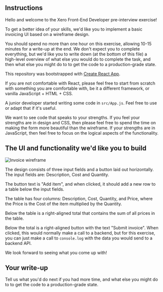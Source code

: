 ## Instructions

Hello and welcome to the Xero Front-End Developer pre-interview exercise!

To get a better idea of your skills, we'd like you to implement a basic invoicing UI based on a wireframe design.

You should spend no more than one hour on this exercise, allowing 10-15 minutes for a write-up at the end. We don't expect you to complete everything, but we'd like you to write down (at the bottom of this file) a high-level overview of what else you would do to complete the task, and then what else you might do to to get the code to a production-grade state.

This repository was bootstrapped with [Create React App](https://github.com/facebookincubator/create-react-app). 

If you are not comfortable with React, please feel free to start from scratch with something you are comfortable with, be it a different framework, or vanilla JavaScript + HTML + CSS.

A junior developer started writing some code in `src/App.js`. Feel free to use or adapt that if it's useful.

We want to see code that speaks to your strengths. If you feel your strengths are in design and CSS, then please feel free to spend the time on making the form more beautiful than the wireframe. If your strengths are in JavaScript, then feel free to focus on the logical aspects of the functionality.

## The UI and functionality we'd like you to build

![Invoice wireframe](public/frontend_peer_programming_interview_720.png)

The design consists of three input fields and a button laid out horizontally. The input fields are: Description, Cost and Quantity. 

The button text is "Add item", and when clicked, it should add a new row to a table below the input fields. 

The table has four columns: Description, Cost, Quantity, and Price, where the Price is the Cost of the item multiplied by the Quantity.

Below the table is a right-aligned total that contains the sum of all prices in the table.

Below the total is a right-aligned button with the text "Submit invoice". When clicked, this would normally make a call to a backend, but for this exercise, you can just make a call to `console.log` with the data you would send to a backend API.

We look forward to seeing what you come up with!

## Your write-up

Tell us what you'd do next if you had more time, and what else you might do to to get the code to a production-grade state.
